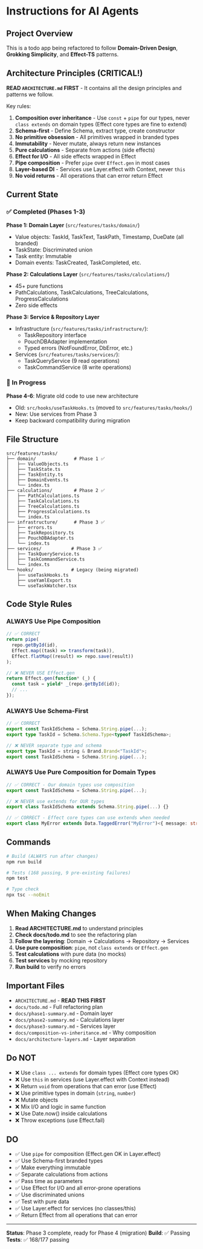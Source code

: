 # Instructions for AI Agents

## Project Overview

This is a todo app being refactored to follow **Domain-Driven Design**, **Grokking Simplicity**, and **Effect-TS** patterns.

## Architecture Principles (CRITICAL!)

**READ `ARCHITECTURE.md` FIRST** - It contains all the design principles and patterns we follow.

Key rules:
1. **Composition over inheritance** - Use `const` + `pipe` for our types, never `class extends` on domain types (Effect core types are fine to extend)
2. **Schema-first** - Define Schema, extract type, create constructor
3. **No primitive obsession** - All primitives wrapped in branded types
4. **Immutability** - Never mutate, always return new instances
5. **Pure calculations** - Separate from actions (side effects)
6. **Effect for I/O** - All side effects wrapped in Effect
7. **Pipe composition** - Prefer `pipe` over `Effect.gen` in most cases
8. **Layer-based DI** - Services use Layer.effect with Context, never `this`
9. **No void returns** - All operations that can error return Effect

## Current State

### ✅ Completed (Phases 1-3)

**Phase 1: Domain Layer** (`src/features/tasks/domain/`)
- Value objects: TaskId, TaskText, TaskPath, Timestamp, DueDate (all branded)
- TaskState: Discriminated union
- Task entity: Immutable
- Domain events: TaskCreated, TaskCompleted, etc.

**Phase 2: Calculations Layer** (`src/features/tasks/calculations/`)
- 45+ pure functions
- PathCalculations, TaskCalculations, TreeCalculations, ProgressCalculations
- Zero side effects

**Phase 3: Service & Repository Layer**
- Infrastructure (`src/features/tasks/infrastructure/`):
  - TaskRepository interface
  - PouchDBAdapter implementation
  - Typed errors (NotFoundError, DbError, etc.)
- Services (`src/features/tasks/services/`):
  - TaskQueryService (9 read operations)
  - TaskCommandService (8 write operations)

### 🔄 In Progress

**Phase 4-6**: Migrate old code to use new architecture
- Old: `src/hooks/useTaskHooks.ts` (moved to `src/features/tasks/hooks/`)
- New: Use services from Phase 3
- Keep backward compatibility during migration

## File Structure

```
src/features/tasks/
├── domain/              # Phase 1 ✅
│   ├── ValueObjects.ts
│   ├── TaskState.ts
│   ├── TaskEntity.ts
│   ├── DomainEvents.ts
│   └── index.ts
├── calculations/        # Phase 2 ✅
│   ├── PathCalculations.ts
│   ├── TaskCalculations.ts
│   ├── TreeCalculations.ts
│   ├── ProgressCalculations.ts
│   └── index.ts
├── infrastructure/      # Phase 3 ✅
│   ├── errors.ts
│   ├── TaskRepository.ts
│   ├── PouchDBAdapter.ts
│   └── index.ts
├── services/           # Phase 3 ✅
│   ├── TaskQueryService.ts
│   ├── TaskCommandService.ts
│   └── index.ts
└── hooks/              # Legacy (being migrated)
    ├── useTaskHooks.ts
    ├── useYamlExport.ts
    └── useTaskWatcher.tsx
```

## Code Style Rules

### ALWAYS Use Pipe Composition

```typescript
// ✅ CORRECT
return pipe(
  repo.getById(id),
  Effect.map((task) => transform(task)),
  Effect.flatMap((result) => repo.save(result))
);

// ❌ NEVER USE Effect.gen
return Effect.gen(function* (_) {
  const task = yield* _(repo.getById(id));
  // ...
});
```

### ALWAYS Use Schema-First

```typescript
// ✅ CORRECT
export const TaskIdSchema = Schema.String.pipe(...);
export type TaskId = Schema.Schema.Type<typeof TaskIdSchema>;

// ❌ NEVER separate type and schema
export type TaskId = string & Brand.Brand<"TaskId">;
export const TaskIdSchema = Schema.String.pipe(...);
```

### ALWAYS Use Pure Composition for Domain Types

```typescript
// ✅ CORRECT - Our domain types use composition
export const TaskIdSchema = Schema.String.pipe(...);

// ❌ NEVER use extends for OUR types
export class TaskIdSchema extends Schema.String.pipe(...) {}

// ✅ CORRECT - Effect core types can use extends when needed
export class MyError extends Data.TaggedError("MyError")<{ message: string }> {}
```

## Commands

```bash
# Build (ALWAYS run after changes)
npm run build

# Tests (168 passing, 9 pre-existing failures)
npm test

# Type check
npx tsc --noEmit
```

## When Making Changes

1. **Read ARCHITECTURE.md** to understand principles
2. **Check docs/todo.md** to see the refactoring plan
3. **Follow the layering**: Domain → Calculations → Repository → Services
4. **Use pure composition**: `pipe`, not `class extends` or `Effect.gen`
5. **Test calculations** with pure data (no mocks)
6. **Test services** by mocking repository
7. **Run build** to verify no errors

## Important Files

- `ARCHITECTURE.md` - **READ THIS FIRST**
- `docs/todo.md` - Full refactoring plan
- `docs/phase1-summary.md` - Domain layer
- `docs/phase2-summary.md` - Calculations layer
- `docs/phase3-summary.md` - Services layer
- `docs/composition-vs-inheritance.md` - Why composition
- `docs/architecture-layers.md` - Layer separation

## Do NOT

- ❌ Use `class ... extends` for domain types (Effect core types OK)
- ❌ Use `this` in services (use Layer.effect with Context instead)
- ❌ Return `void` from operations that can error (use Effect)
- ❌ Use primitive types in domain (`string`, `number`)
- ❌ Mutate objects
- ❌ Mix I/O and logic in same function
- ❌ Use Date.now() inside calculations
- ❌ Throw exceptions (use Effect.fail)

## DO

- ✅ Use `pipe` for composition (Effect.gen OK in Layer.effect)
- ✅ Use Schema-first branded types
- ✅ Make everything immutable
- ✅ Separate calculations from actions
- ✅ Pass time as parameters
- ✅ Use Effect for I/O and all error-prone operations
- ✅ Use discriminated unions
- ✅ Test with pure data
- ✅ Use Layer.effect for services (no classes/this)
- ✅ Return Effect from all operations that can error

---

**Status**: Phase 3 complete, ready for Phase 4 (migration)
**Build**: ✅ Passing
**Tests**: ✅ 168/177 passing
